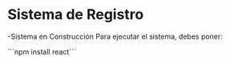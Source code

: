 <h1> Sistema de Registro</h1>

-Sistema en Construcción
Para ejecutar el sistema, debes poner:

´´´npm install react´´´
